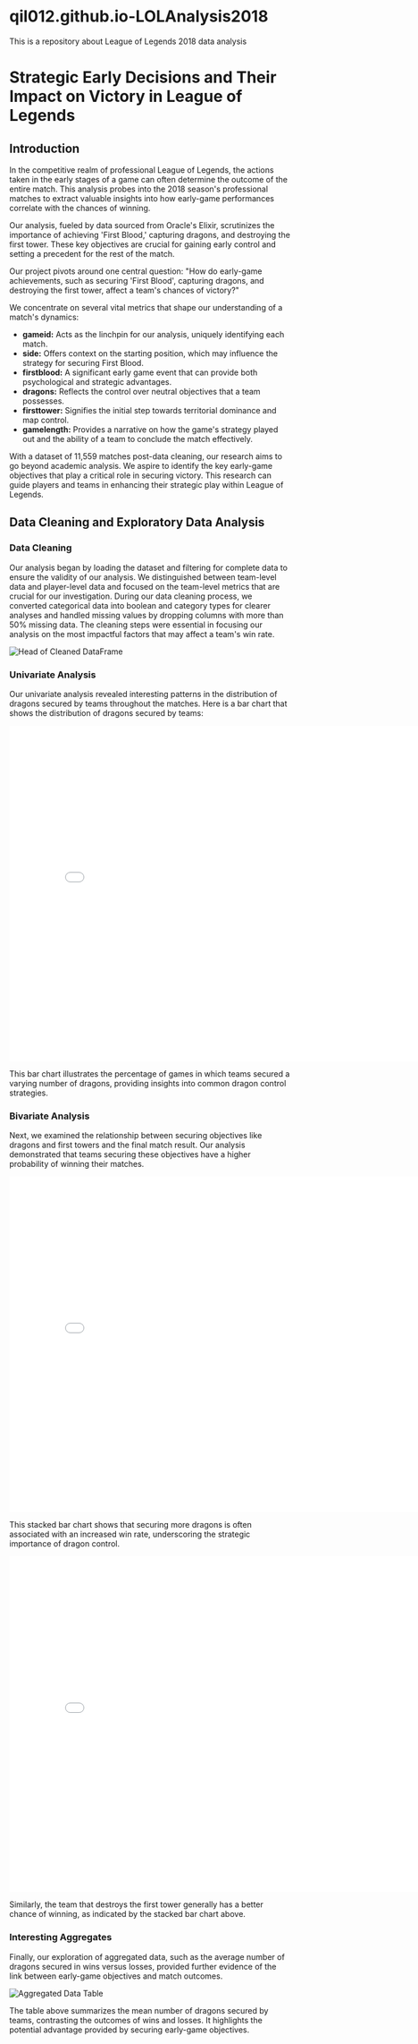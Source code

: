 # qil012.github.io-LOLAnalysis2018
This is a repository about League of Legends 2018 data analysis 

<h1>Strategic Early Decisions and Their Impact on Victory in League of Legends</h1>

## Introduction

<p>In the competitive realm of professional League of Legends, the actions taken in the early stages of a game can often determine the outcome of the entire match. This analysis probes into the 2018 season's professional matches to extract valuable insights into how early-game performances correlate with the chances of winning.</p>

<p>Our analysis, fueled by data sourced from Oracle's Elixir, scrutinizes the importance of achieving 'First Blood,' capturing dragons, and destroying the first tower. These key objectives are crucial for gaining early control and setting a precedent for the rest of the match.</p>

<p>Our project pivots around one central question: "How do early-game achievements, such as securing 'First Blood', capturing dragons, and destroying the first tower, affect a team's chances of victory?"</p> 
  
<p>We concentrate on several vital metrics that shape our understanding of a match's dynamics:</p>

<ul>
  <li><b>gameid:</b> Acts as the linchpin for our analysis, uniquely identifying each match.</li>
  <li><b>side:</b> Offers context on the starting position, which may influence the strategy for securing First Blood.</li>
  <li><b>firstblood:</b> A significant early game event that can provide both psychological and strategic advantages.</li>
  <li><b>dragons:</b> Reflects the control over neutral objectives that a team possesses.</li>
  <li><b>firsttower:</b> Signifies the initial step towards territorial dominance and map control.</li>
  <li><b>gamelength:</b> Provides a narrative on how the game's strategy played out and the ability of a team to conclude the match effectively.</li>
</ul>

<p>With a dataset of 11,559 matches post-data cleaning, our research aims to go beyond academic analysis. We aspire to identify the key early-game objectives that play a critical role in securing victory. This research can guide players and teams in enhancing their strategic play within League of Legends.</p>


## Data Cleaning and Exploratory Data Analysis

### Data Cleaning

Our analysis began by loading the dataset and filtering for complete data to ensure the validity of our analysis. We distinguished between team-level data and player-level data and focused on the team-level metrics that are crucial for our investigation. During our data cleaning process, we converted categorical data into boolean and category types for clearer analyses and handled missing values by dropping columns with more than 50% missing data. The cleaning steps were essential in focusing our analysis on the most impactful factors that may affect a team's win rate.

![Head of Cleaned DataFrame](assets/head_cleaned_dataframe.png)

### Univariate Analysis

Our univariate analysis revealed interesting patterns in the distribution of dragons secured by teams throughout the matches. Here is a bar chart that shows the distribution of dragons secured by teams:

<iframe src="assets/dragons_distribution.html" width="800" height="600" frameborder="0"></iframe>

This bar chart illustrates the percentage of games in which teams secured a varying number of dragons, providing insights into common dragon control strategies.

### Bivariate Analysis

Next, we examined the relationship between securing objectives like dragons and first towers and the final match result. Our analysis demonstrated that teams securing these objectives have a higher probability of winning their matches.

<iframe src="assets/dragons_winrate.html" width="800" height="600" frameborder="0"></iframe>

This stacked bar chart shows that securing more dragons is often associated with an increased win rate, underscoring the strategic importance of dragon control.

<iframe src="assets/firsttower_winrate.html" width="800" height="600" frameborder="0"></iframe>

Similarly, the team that destroys the first tower generally has a better chance of winning, as indicated by the stacked bar chart above.

### Interesting Aggregates

Finally, our exploration of aggregated data, such as the average number of dragons secured in wins versus losses, provided further evidence of the link between early-game objectives and match outcomes.

![Aggregated Data Table](assets/aggregated_data_table.png)

The table above summarizes the mean number of dragons secured by teams, contrasting the outcomes of wins and losses. It highlights the potential advantage provided by securing early-game objectives.


